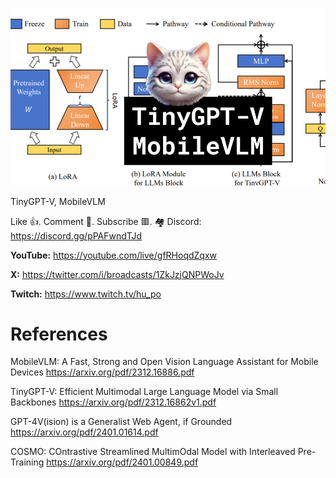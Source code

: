 ![](thumbnails/06.01.2024.png)

TinyGPT-V, MobileVLM

Like 👍. Comment 💬. Subscribe 🟥.
🏘 Discord: https://discord.gg/pPAFwndTJd

**YouTube:** https://youtube.com/live/gfRHoqdZqxw

**X:** https://twitter.com/i/broadcasts/1ZkJzjQNPWoJv

**Twitch:** https://www.twitch.tv/hu_po


# References

MobileVLM: A Fast, Strong and Open Vision Language Assistant for Mobile Devices
https://arxiv.org/pdf/2312.16886.pdf

TinyGPT-V: Efficient Multimodal Large Language Model via Small Backbones
https://arxiv.org/pdf/2312.16862v1.pdf

GPT-4V(ision) is a Generalist Web Agent, if Grounded
https://arxiv.org/pdf/2401.01614.pdf

COSMO: COntrastive Streamlined MultimOdal Model with Interleaved Pre-Training
https://arxiv.org/pdf/2401.00849.pdf